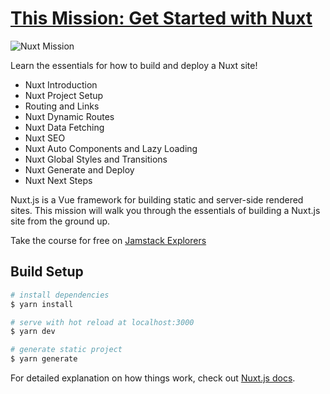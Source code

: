 # [This Mission: Get Started with Nuxt](https://explorers.netlify.com/learn/get-started-with-nuxt)

![Nuxt Mission](https://res.cloudinary.com/debsobrien/image/upload/g_auto,e_sharpen/v1610040385/debbie.codes/courses/Screenshot_2021-01-07_at_18.25.19_fzha5x.png)

Learn the essentials for how to build and deploy a Nuxt site!

- Nuxt Introduction
- Nuxt Project Setup
- Routing and Links
- Nuxt Dynamic Routes
- Nuxt Data Fetching
- Nuxt SEO
- Nuxt Auto Components and Lazy Loading
- Nuxt Global Styles and Transitions
- Nuxt Generate and Deploy
- Nuxt Next Steps

Nuxt.js is a Vue framework for building static and server-side rendered sites. This mission will walk you through the essentials of building a Nuxt.js site from the ground up.

Take the course for free on [Jamstack Explorers](https://explorers.netlify.com/learn/get-started-with-nuxt)

## Build Setup

```bash
# install dependencies
$ yarn install

# serve with hot reload at localhost:3000
$ yarn dev

# generate static project
$ yarn generate
```

For detailed explanation on how things work, check out [Nuxt.js docs](https://nuxtjs.org).
